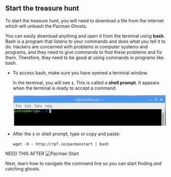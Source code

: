 ## Start the treasure hunt

To start the treasure hunt, you will need to download a file from the internet which will unleash the Pacman Ghosts.

You can easily download anything and open it from the terminal using **bash**. Bash is a program that listens to your commands and does what you tell it to do. Hackers are concerned with problems in computer systems and programs, and they need to give commands to find these problems and fix them. Therefore, they need to be good at using commands in programs like bash.

+ To access bash, make sure you have opened a terminal window.

  In the terminal, you will see `$`. This is called a **shell prompt**. It appears when the terminal is ready to accept a command.

  ![Shell Prompt](images/shellprompt.png)

+ After the `$` or shell prompt, type or copy and paste:

  `wget -O - http://rpf.io/pacmanstart | bash`

NEED THIS AFTER ![Pacman Start](images/pacmanstart.png)

Next, learn how to navigate the command line so you can start finding and catching ghosts.
